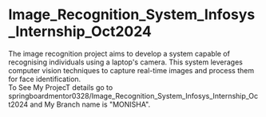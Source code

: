 # Image_Recognition_System_Infosys_Internship_Oct2024
The image recognition project aims to develop a system capable of recognising individuals using a laptop's camera. This system leverages computer vision techniques to capture real-time images and process them for face identification.<br/>
To See My ProjecT details go to  springboardmentor0328/Image_Recognition_System_Infosys_Internship_Oct2024 and My Branch name is "MONISHA".
